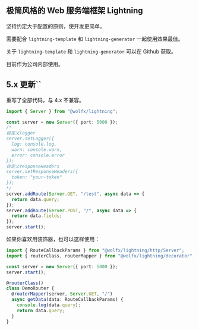 ## 极简风格的 Web 服务端框架 Lightning

坚持约定大于配置的原则，使开发更简单。

需要配合 `lightning-template` 和 `lightning-generator` 一起使用效果最佳。

关于 `lightning-template` 和 `lightning-generator` 可以在 Github 获取。

目前作为公司内部使用。

## 5.x 更新``

重写了全部代码，与 4.x 不兼容。

```typescript
import { Server } from "@wolfx/lightning";

const server = new Server({ port: 5000 });
/*
自定义logger
server.setLogger({
  log: console.log,
  warn: console.warn,
  error: console.error
});
自定义responseHeaders
server.setResponseHeaders({
  token: "your-token"
});
*/
server.addRoute(Server.GET, "/test", async data => {
  return data.query;
});
server.addRoute(Server.POST, "/", async data => {
  return data.fields;
});
server.start();
```

如果你喜欢用装饰器，也可以这样使用：

```typescript
import { RouteCallbackParams } from "@wolfx/lightning/http/Server";
import { routerClass, routerMapper } from "@wolfx/lightning/decorator";

const server = new Server({ port: 5000 });
server.start();

@routerClass()
class DemoRouter {
  @routerMapper(server, Server.GET, "/")
  async getData(data: RouteCallbackParams) {
    console.log(data.query);
    return data.query;
  }
}
```